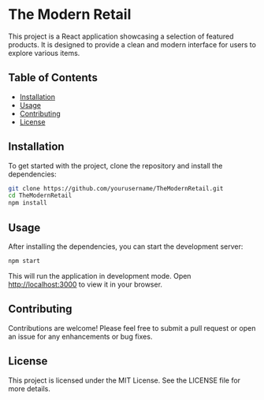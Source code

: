# The Modern Retail

This project is a React application showcasing a selection of featured products. It is designed to provide a clean and modern interface for users to explore various items.

## Table of Contents

- [Installation](#installation)
- [Usage](#usage)
- [Contributing](#contributing)
- [License](#license)

## Installation

To get started with the project, clone the repository and install the dependencies:

```bash
git clone https://github.com/yourusername/TheModernRetail.git
cd TheModernRetail
npm install
```

## Usage

After installing the dependencies, you can start the development server:

```bash
npm start
```

This will run the application in development mode. Open [http://localhost:3000](http://localhost:3000) to view it in your browser.

## Contributing

Contributions are welcome! Please feel free to submit a pull request or open an issue for any enhancements or bug fixes.

## License

This project is licensed under the MIT License. See the LICENSE file for more details.